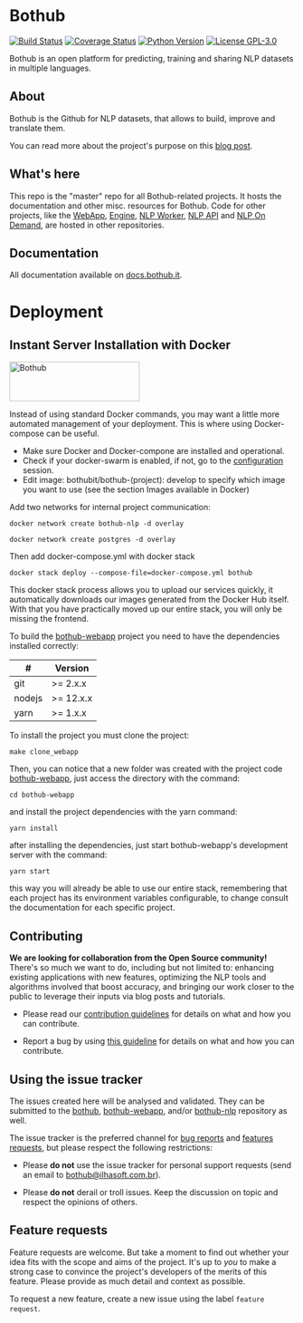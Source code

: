 # Bothub
[![Build Status](https://travis-ci.org/Ilhasoft/bothub-engine.svg?branch=master)](https://travis-ci.org/Ilhasoft/bothub-engine) [![Coverage Status](https://coveralls.io/repos/github/Ilhasoft/bothub-engine/badge.svg?branch=master)](https://coveralls.io/github/Ilhasoft/bothub-engine?branch=master) [![Python Version](https://img.shields.io/badge/python-3.6-blue.svg)](https://www.python.org/) [![License GPL-3.0](https://img.shields.io/badge/license-%20GPL--3.0-yellow.svg)](https://github.com/Ilhasoft/bothub-engine/blob/master/LICENSE)

Bothub is an open platform for predicting, training and sharing NLP datasets in multiple languages.


## About

Bothub is the Github for NLP datasets, that allows to build, improve and translate them.

You can read more about the project's purpose on this
[blog post](https://push.al/en/this-is-how-bothub-started/).


## What's here

This repo is the "master" repo for all Bothub-related projects. It hosts 
the documentation and other misc. resources for Bothub. Code for other
projects, like the [WebApp](https://github.com/bothub-it/bothub-webapp), [Engine](https://github.com/bothub-it/bothub-engine), [NLP Worker](https://github.com/bothub-it/bothub-nlp), [NLP API](https://github.com/bothub-it/bothub-nlp-api) and [NLP On Demand](https://github.com/bothub-it/bothub-nlp-on-demand), are hosted in other 
repositories.

## Documentation

All documentation available on [docs.bothub.it](https://docs.bothub.it/).

# Deployment

## Instant Server Installation with Docker

<a href="https://hub.docker.com/u/bothubit"><img src="https://www.docker.com/sites/default/files/d8/styles/role_icon/public/2019-07/horizontal-logo-monochromatic-white.png?itok=SBlK2TGU" width="230" height="70" alt="Bothub" /></a>

Instead of using standard Docker commands, you may want a little more automated management of your deployment. This is where using Docker-compose can be useful.

* Make sure Docker and Docker-compone are installed and operational.
* Check if your docker-swarm is enabled, if not, go to the [configuration](https://docs.docker.com/engine/swarm/swarm-tutorial/) session.
* Edit image: bothubit/bothub-(project): develop to specify which image you want to use (see the section Images available in Docker)


Add two networks for internal project communication:
```
docker network create bothub-nlp -d overlay
```

```
docker network create postgres -d overlay
```

Then add docker-compose.yml with docker stack

```
docker stack deploy --compose-file=docker-compose.yml bothub
```

This docker stack process allows you to upload our services quickly, it automatically downloads our images generated from the Docker Hub itself.
With that you have practically moved up our entire stack, you will only be missing the frontend.

To build the [bothub-webapp](https://github.com/bothub-it/bothub-webapp) project you need to have the dependencies installed correctly:

| # | Version |
|--|--|
| git | >= 2.x.x
| nodejs | >= 12.x.x
| yarn | >= 1.x.x

To install the project you must clone the project:

```
make clone_webapp
```

Then, you can notice that a new folder was created with the project code [bothub-webapp](https://github.com/bothub-it/bothub-webapp), just access the directory with the command:
```
cd bothub-webapp
```

and install the project dependencies with the yarn command:
```
yarn install
```

after installing the dependencies, just start bothub-webapp's development server with the command:
```
yarn start
```

this way you will already be able to use our entire stack, remembering that each project has its environment variables configurable, to change consult the documentation for each specific project.


## Contributing

**We are looking for collaboration from the Open Source community!** There's so much we want to do, 
including but not limited to: enhancing existing applications with new features, 
optimizing the NLP tools and algorithms involved that boost accuracy, and bringing our work closer to
the public to leverage their inputs via blog posts and tutorials.

* Please read our [contribution guidelines](https://github.com/ilhasoft/bothub/blob/master/.github/CONTRIBUTING.md) 
for details on what and how you can contribute.

* Report a bug by using [this guideline](https://github.com/ilhasoft/bothub/blob/master/.github/CONTRIBUTING.md#report-a-bug) 
for details on what and how you can contribute.

## Using the issue tracker

The issues created here will be analysed and validated. They can be submitted to the [bothub](https://github.com/ilhasoft/bothub), [bothub-webapp](https://github.com/ilhasoft/bothub-webapp), and/or [bothub-nlp](https://github.com/ilhasoft/bothub-nlp) repository as well.

The issue tracker is the preferred channel for [bug reports](https://github.com/ilhasoft/bothub/blob/master/.github/CONTRIBUTING.md#report-a-bug) and [features requests](#features), but please respect the following restrictions:

- Please **do not** use the issue tracker for personal support requests (send an email to bothub@ilhasoft.com.br).

- Please **do not** derail or troll issues. Keep the discussion on topic and respect the opinions of others.

<a name="features"></a>
## Feature requests

Feature requests are welcome. But take a moment to find out whether your idea fits with the scope and aims of the project. It's up to *you* to make a strong case to convince the project's developers of the merits of this feature. Please provide as much detail and context as possible.

To request a new feature, create a new issue using the label `feature request`.
